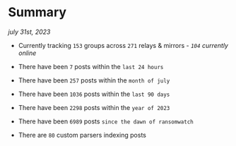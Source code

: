 
# Summary
_july 31st, 2023_

- Currently tracking `153` groups across `271` relays & mirrors - _`104` currently online_

- There have been `7` posts within the `last 24 hours`

- There have been `257` posts within the `month of july`

- There have been `1036` posts within the `last 90 days`

- There have been `2298` posts within the `year of 2023`

- There have been `6989` posts `since the dawn of ransomwatch`

- There are `80` custom parsers indexing posts
